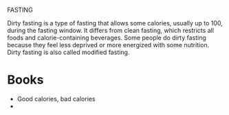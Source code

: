 FASTING

Dirty fasting is a type of fasting that allows some calories, usually up to 100, during the fasting window. It differs from clean fasting, which restricts all foods and calorie-containing beverages. Some people do dirty fasting because they feel less deprived or more energized with some nutrition. Dirty fasting is also called modified fasting.

# Books

- Good calories, bad calories
- 

